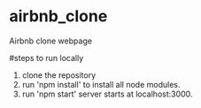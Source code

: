 # airbnb_clone
Airbnb clone webpage

#steps to run locally
1. clone the repository
2. run 'npm install' to install all node modules.
3. run 'npm start' server starts at localhost:3000.


